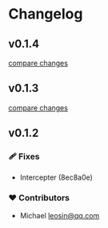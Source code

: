 # Changelog


## v0.1.4

[compare changes](https://undefined/undefined/compare/v0.1.3...v0.1.4)

## v0.1.3

[compare changes](https://undefined/undefined/compare/v0.1.2...v0.1.3)

## v0.1.2


### 🩹 Fixes

- Intercepter (8ec8a0e)

### ❤️ Contributors

- Michael <leosin@qq.com>

